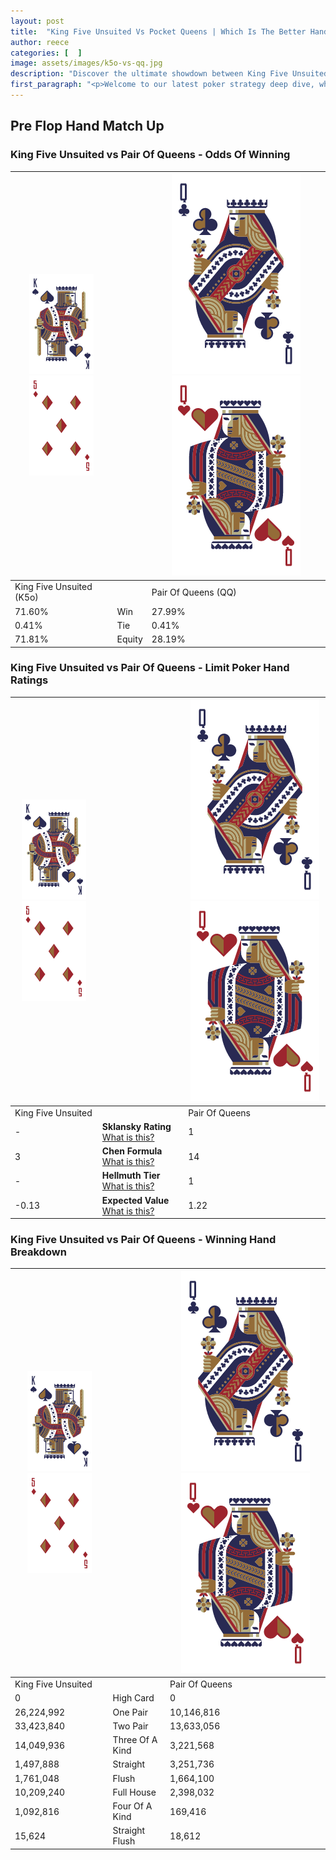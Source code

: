 ```yaml
---
layout: post
title:  "King Five Unsuited Vs Pocket Queens | Which Is The Better Hand In Poker? A Complete Guide"
author: reece
categories: [  ]
image: assets/images/k5o-vs-qq.jpg
description: "Discover the ultimate showdown between King Five Unsuited and Pair Of Queens in poker! Uncover the odds, strategies, and scenarios where one hand triumphs over the other. Get ready to up your poker game with this thrilling analysis."
first_paragraph: "<p>Welcome to our latest poker strategy deep dive, where we're pitting two distinct hands against each other in a high-stakes showdown: King Five Unsuited vs Pair Of Queens.</p><p>In the dynamic world of poker, every decision counts, and knowing which hand holds the upper hand is key to your success at the table.</p><p>In this article, we'll dissect these two hands, explore the scenarios where one dominates the other, and equip you with the knowledge to make strategic choices that can tip the odds in your favor.</p><p>Get ready to unravel the intriguing dynamics of these poker hands and elevate your game to new heights.</p>"
---
```




[comment]: # (sp0)

## Pre Flop Hand Match Up

<div class="table hand-ratings" markdown="1"> 



### King Five Unsuited vs Pair Of Queens - Odds Of Winning


    
| ![image info](assets/images/hand1/K.png) ![image info](assets/images/hand1/5o.png) |  | ![image info](assets/images/hand2/Q.png) ![image info](assets/images/hand2/Qo.png) |
| -------- | -------- | -------- |
| King Five Unsuited (K5o) |  | Pair Of Queens (QQ) |
| 71.60% | Win | 27.99% |
| 0.41% | Tie | 0.41% |
| 71.81% | Equity | 28.19% |




[comment]: # (sp1)



### King Five Unsuited vs Pair Of Queens - Limit Poker Hand Ratings


    
| ![image info](assets/images/hand1/K.png) ![image info](assets/images/hand1/5o.png) |  | ![image info](assets/images/hand2/Q.png) ![image info](assets/images/hand2/Qo.png) |
| -------- | -------- | -------- |
| King Five Unsuited |  | Pair Of Queens |
| - | **Sklansky Rating** [What is this?](/sklansky-rating-explained) | 1 |
| 3 | **Chen Formula** [What is this?](/chen-formula-explained) | 14 |
| - | **Hellmuth Tier** [What is this?](/Hellmuth-tier-explained) | 1 |
| -0.13 | **Expected Value** [What is this?](/expected-value-explained) | 1.22 |




[comment]: # (sp2)



### King Five Unsuited vs Pair Of Queens - Winning Hand Breakdown


    
| ![image info](assets/images/hand1/K.png) ![image info](assets/images/hand1/5o.png) |  | ![image info](assets/images/hand2/Q.png) ![image info](assets/images/hand2/Qo.png) |
| -------- | -------- | -------- |
| King Five Unsuited |  | Pair Of Queens |
| 0 | High Card | 0 |
| 26,224,992 | One Pair | 10,146,816 |
| 33,423,840 | Two Pair | 13,633,056 |
| 14,049,936 | Three Of A Kind | 3,221,568 |
| 1,497,888 | Straight | 3,251,736 |
| 1,761,048 | Flush | 1,664,100 |
| 10,209,240 | Full House | 2,398,032 |
| 1,092,816 | Four Of A Kind | 169,416 |
| 15,624 | Straight Flush | 18,612 |




[comment]: # (sp3)



</div>

[comment]: # (sp4)



[comment]: # (sp5)

